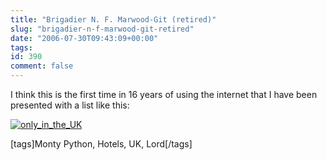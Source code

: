 ```yaml
---
title: "Brigadier N. F. Marwood-Git (retired)"
slug: "brigadier-n-f-marwood-git-retired"
date: "2006-07-30T09:43:09+00:00"
tags:
id: 390
comment: false
---
```


I think this is the first time in 16 years of using the internet that I have been presented with a list like this:

[![only_in_the_UK](http://static.flickr.com/58/201637497_f22da4baee_o.jpg)](http://www.flickr.com/photos/bandon1/201637497/ "Photo Sharing")

[tags]Monty Python, Hotels, UK, Lord[/tags]
